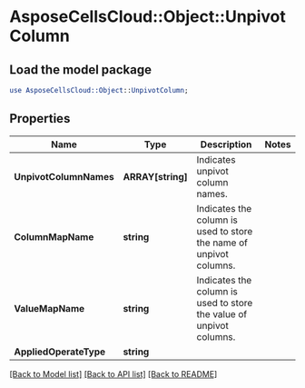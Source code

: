 # AsposeCellsCloud::Object::UnpivotColumn 

## Load the model package
```perl
use AsposeCellsCloud::Object::UnpivotColumn;
```

## Properties
Name | Type | Description | Notes
------------ | ------------- | ------------- | -------------
**UnpivotColumnNames** | **ARRAY[string]** | Indicates unpivot column names. |
**ColumnMapName** | **string** | Indicates the column is used to store the name of unpivot columns. |
**ValueMapName** | **string** | Indicates the column is used to store the value of unpivot columns. |
**AppliedOperateType** | **string** |  |  

[[Back to Model list]](../README.md#documentation-for-models) [[Back to API list]](../README.md#documentation-for-api-endpoints) [[Back to README]](../README.md)

